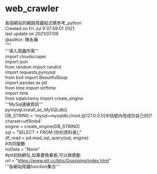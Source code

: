 # web_crawler
各個網站的網路爬蟲程式碼參考_python  
Created on Fri Jul  9 07:59:01 2021  
last update on 2021/07/09  
@author: 陳永瀚  
"""  
'''導入爬蟲所需'''  
import cloudscraper  
import json  
from random import randint  
import requests,pymysql  
from bs4 import BeautifulSoup  
import pandas as pd  
from time import strftime  
import time  
from sqlalchemy import create_engine  
'''MySql連線資訊'''  
pymysql.install_as_MySQLdb()  
DB_STRING = 'mysql+mysqldb://root:@127.0.0.1/[中括號內改成你自己的]?charset=utf8mb4'  
engine = create_engine(DB_STRING)  
sql = "SELECT * FROM [你的資料表];"  
df_read = pd.read_sql_query(sql, engine)  
#共同變數  
noData = "None"  
#ptt初始網址,如果要換看板,可以做更動  
url = "https://www.ptt.cc/bbs/Gossiping/index.html"  
'''各網站爬蟲function集合'''  
